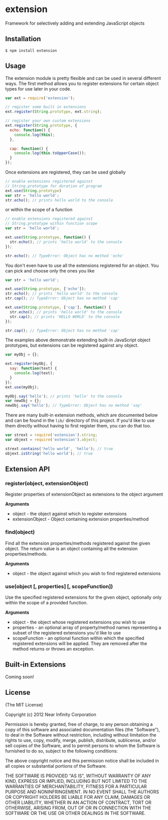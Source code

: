 # extension

Framework for selectively adding and extending JavaScript objects

## Installation

    $ npm install extension

## Usage

The extension module is pretty flexible and can be used in several different ways. The first method allows you to register extensions for certain object types for use later in your code.

```javascript
var ext = require('extension');

// register some built in extensions
ext.register(String.prototype, ext.string);

// register your own custom extensions
ext.register(String.prototype, {
  echo: function() {
	console.log(this);
  },

  cap: function() {
	console.log(this.toUpperCase());
  }
});
```

Once extensions are registered, they can be used globally

```javascript
// enable extensions registered against 
// String.prototype for duration of program
ext.use(String.prototype)
var str = 'hello world';
str.echo(); // prints hello world to the console
```

or within the scope of a function

```javascript
// enable extensions registered against 
// String.prototype within function scope
var str = 'hello world';

ext.use(String.prototype, function() {
  str.echo(); // prints 'hello world' to the console
});

str.echo(); // TypeError: Object has no method 'echo'
```

You don't even have to use all the extensions registered for an object. You can pick and choose only the ones you like

```javascript
var str = 'hello world';

ext.use(String.prototype, ['echo']);
str.echo(); // prints 'hello world' to the console
str.cap(); // TypeError: Object has no method 'cap'

ext.use(String.prototype, ['cap'], function() {
  str.echo(); // prints 'hello world' to the console
  str.cap(); // prints 'HELLO WORLD' to the console
});

str.cap(); // TypeError: Object has no method 'cap'
```

The examples above demonstrate extending built-in JavaScript object prototypes, but extensions can be registered against any object.

```javascript
var myObj = {};

ext.register(myObj, {
  say: function(text) {
	console.log(text);
  }
});
ext.use(myObj);

myObj.say('hello'); // prints 'hello' to the console
var newObj = {};
newObj.say('hello'); // TypeError: Object has no method 'say'
```

There are many built-in extension methods, which are documented below and can be found in the `lib/` directory of this project. If you'd like to use them directly without having to first register them, you can do that too.

```javascript
var strext = require('extension').string;
var objext = require('extension').object;

strext.contains('hello world', 'hello'); // true
objext.isString('hello world'); // true
```

## Extension API

### register(object, extensionObject)

Register properties of extensionObject as extensions to the object argument

__Arguments__

* object - the object against which to register extensions
* extensionObject - Object containing extension properties/method

### find(object)

Find all the extension properties/methods registered against the given object. The return value is an object containing all the extension properties/methods.

__Arguments__

* object - the object against which you wish to find registered extensions

### use(object [, properties] [, scopeFunction])

Use the specified registered extensions for the given object, optionally only within the scope of a provided function.

__Arguments__

* object - the object whose registered extensions you wish to use
* properties - an optional array of property/method names representing a subset of the registered extensions you'd like to use
* scopeFunction - an optional function within which the specified registered extensions will be applied. They are removed after the method returns or throws an exception.

## Built-in Extensions

Coming soon!

## License

(The MIT License)

Copyright (c) 2012 Near Infinity Corporation

Permission is hereby granted, free of charge, to any person obtaining
a copy of this software and associated documentation files (the
"Software"), to deal in the Software without restriction, including
without limitation the rights to use, copy, modify, merge, publish,
distribute, sublicense, and/or sell copies of the Software, and to
permit persons to whom the Software is furnished to do so, subject to
the following conditions:

The above copyright notice and this permission notice shall be
included in all copies or substantial portions of the Software.

THE SOFTWARE IS PROVIDED "AS IS", WITHOUT WARRANTY OF ANY KIND,
EXPRESS OR IMPLIED, INCLUDING BUT NOT LIMITED TO THE WARRANTIES OF
MERCHANTABILITY, FITNESS FOR A PARTICULAR PURPOSE AND
NONINFRINGEMENT. IN NO EVENT SHALL THE AUTHORS OR COPYRIGHT HOLDERS BE
LIABLE FOR ANY CLAIM, DAMAGES OR OTHER LIABILITY, WHETHER IN AN ACTION
OF CONTRACT, TORT OR OTHERWISE, ARISING FROM, OUT OF OR IN CONNECTION
WITH THE SOFTWARE OR THE USE OR OTHER DEALINGS IN THE SOFTWARE.

